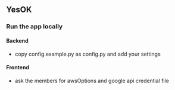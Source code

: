 ## YesOK

### Run the app locally

#### Backend

- copy config.example.py as config.py and add your settings

#### Frontend

- ask the members for awsOptions and google api credential file
